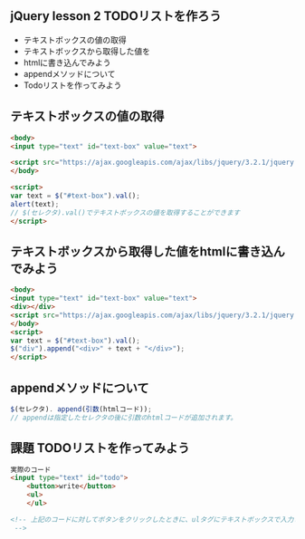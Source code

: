## jQuery lesson 2  TODOリストを作ろう

- テキストボックスの値の取得
- テキストボックスから取得した値を
- htmlに書き込んでみよう
- appendメソッドについて
- Todoリストを作ってみよう


## テキストボックスの値の取得
```html
<body>
<input type="text" id="text-box" value="text">

<script src="https://ajax.googleapis.com/ajax/libs/jquery/3.2.1/jquery.min.js"></script>
</body>

<script>
var text = $("#text-box").val();
alert(text);
// $(セレクタ).val()でテキストボックスの値を取得することができます
</script>

```


## テキストボックスから取得した値をhtmlに書き込んでみよう

```html
<body>
<input type="text" id="text-box" value="text">
<div></div>
<script src="https://ajax.googleapis.com/ajax/libs/jquery/3.2.1/jquery.min.js"></script>
</body>
<script>
var text = $("#text-box").val();
$("div").append("<div>" + text + "</div>");
</script>
```


## appendメソッドについて
```js
$(セレクタ). append(引数(htmlコード)); 
// appendは指定したセレクタの後に引数のhtmlコードが追加されます。
```

## 課題 TODOリストを作ってみよう

```html
実際のコード
<input type="text" id="todo">
    <button>write</button>
    <ul>
    </ul>

<!-- 上記のコードに対してボタンをクリックしたときに、ulタグにテキストボックスで入力した値がliタグで追加されるようなコードを記述してください。
 -->
```
